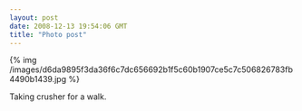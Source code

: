 ```yaml
---
layout: post
date: 2008-12-13 19:54:06 GMT
title: "Photo post"
---
```

{% img /images/d6da9895f3da36f6c7dc656692b1f5c60b1907ce5c7c506826783fb4490b1439.jpg %}

Taking crusher for a walk.